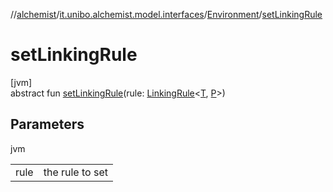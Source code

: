 //[alchemist](../../../index.md)/[it.unibo.alchemist.model.interfaces](../index.md)/[Environment](index.md)/[setLinkingRule](set-linking-rule.md)

# setLinkingRule

[jvm]\
abstract fun [setLinkingRule](set-linking-rule.md)(rule: [LinkingRule](../-linking-rule/index.md)<[T](../-action/index.md), [P](../../it.unibo.alchemist.core.interfaces/-simulation/index.md)>)

## Parameters

jvm

| | |
|---|---|
| rule | the rule to set |
